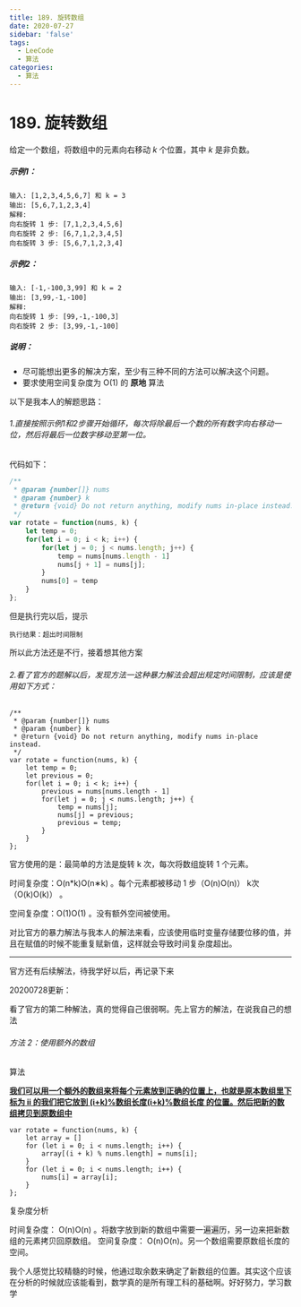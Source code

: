 ```yaml
---
title: 189. 旋转数组
date: 2020-07-27
sidebar: 'false'
tags:
  - LeeCode
  - 算法
categories:
  - 算法
---
```


# 189. 旋转数组

给定一个数组，将数组中的元素向右移动 *k* 个位置，其中 *k* 是非负数。

##### 示例1：

```
输入: [1,2,3,4,5,6,7] 和 k = 3
输出: [5,6,7,1,2,3,4]
解释:
向右旋转 1 步: [7,1,2,3,4,5,6]
向右旋转 2 步: [6,7,1,2,3,4,5]
向右旋转 3 步: [5,6,7,1,2,3,4]
```

##### 示例2：

```
输入: [-1,-100,3,99] 和 k = 2
输出: [3,99,-1,-100]
解释: 
向右旋转 1 步: [99,-1,-100,3]
向右旋转 2 步: [3,99,-1,-100]
```

##### 说明：

- 尽可能想出更多的解决方案，至少有三种不同的方法可以解决这个问题。
- 要求使用空间复杂度为 O(1) 的 **原地** 算法

以下是我本人的解题思路：

###### 1.直接按照示例1和2步骤开始循环，每次将除最后一个数的所有数字向右移动一位，然后将最后一位数字移动至第一位。

代码如下：

```javascript
/**
 * @param {number[]} nums
 * @param {number} k
 * @return {void} Do not return anything, modify nums in-place instead.
 */
var rotate = function(nums, k) {
    let temp = 0;
    for(let i = 0; i < k; i++) {
        for(let j = 0; j < nums.length; j++) {
            temp = nums[nums.length - 1]
            nums[j + 1] = nums[j];
        }
        nums[0] = temp
    }
};
```

但是执行完以后，提示

```
执行结果：超出时间限制
```

所以此方法还是不行，接着想其他方案

###### 2.看了官方的题解以后，发现方法一这种暴力解法会超出规定时间限制，应该是使用如下方式：

```
/**
 * @param {number[]} nums
 * @param {number} k
 * @return {void} Do not return anything, modify nums in-place instead.
 */
var rotate = function(nums, k) {
    let temp = 0;
    let previous = 0;
    for(let i = 0; i < k; i++) {
        previous = nums[nums.length - 1]
        for(let j = 0; j < nums.length; j++) {
            temp = nums[j];
            nums[j] = previous;
            previous = temp;
        }
    }
};
```



官方使用的是：最简单的方法是旋转 k 次，每次将数组旋转 1 个元素。

时间复杂度：O(n*k)O(n∗k) 。每个元素都被移动 1 步（O(n)O(n)） k次（O(k)O(k)） 。

空间复杂度：O(1)O(1) 。没有额外空间被使用。

对比官方的暴力解法与我本人的解法来看，应该使用临时变量存储要位移的值，并且在赋值的时候不能重复赋新值，这样就会导致时间复杂度超出。

------

官方还有后续解法，待我学好以后，再记录下来



20200728更新：

看了官方的第二种解法，真的觉得自己很弱啊。先上官方的解法，在说我自己的想法

###### 方法 2：使用额外的数组

算法

**<u>我们可以用一个额外的数组来将每个元素放到正确的位置上，也就是原本数组里下标为 ii 的我们把它放到 (i+k)\%数组长度(i+k)%数组长度 的位置。然后把新的数组拷贝到原数组中</u>**

```
var rotate = function(nums, k) {
    let array = []
    for (let i = 0; i < nums.length; i++) {
        array[(i + k) % nums.length] = nums[i];
    }
    for (let i = 0; i < nums.length; i++) {
        nums[i] = array[i];
    }
};
```

复杂度分析

时间复杂度： O(n)O(n) 。将数字放到新的数组中需要一遍遍历，另一边来把新数组的元素拷贝回原数组。
空间复杂度： O(n)O(n)。另一个数组需要原数组长度的空间。

我个人感觉比较精髓的时候，他通过取余数来确定了新数组的位置。其实这个应该在分析的时候就应该能看到，数学真的是所有理工科的基础啊。好好努力，学习数学